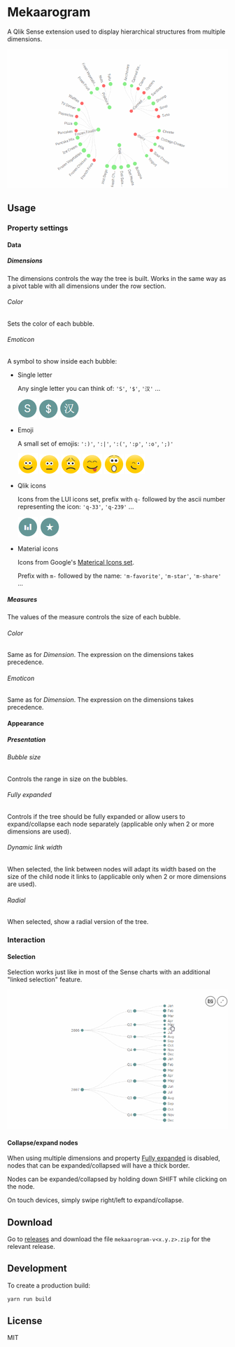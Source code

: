 # Mekaarogram

A Qlik Sense extension used to display hierarchical structures from multiple dimensions.

![Mekaarogram](docs/assets/mekaarogram.gif)

## Usage

### Property settings

#### Data

##### Dimensions

The dimensions controls the way the tree is built.
Works in the same way as a pivot table with all dimensions under the row section.

###### Color

Sets the color of each bubble.

###### Emoticon

A symbol to show inside each bubble:

- Single letter

  Any single letter you can think of: `'S'`, `'$'`, `'汉'` ...

  ![Letter S](docs/assets/letter.PNG) ![Letter $](docs/assets/letter_dollar.PNG) ![Letter 汉](docs/assets/letter_chinese.PNG)

- Emoji

  A small set of emojis: `':)'`, `':|'`, `':('`, `':p'`, `':o'`, `';)'`

  ![Smile](docs/assets/smile.PNG) ![Speechless](docs/assets/speechless.PNG) ![Sad](docs/assets/sad.PNG) ![Cheeky](docs/assets/cheeky.PNG) ![Surprised](docs/assets/surprised.PNG) ![Wink](docs/assets/wink.PNG)

- Qlik icons

  Icons from the LUI icons set, prefix with `q-` followed by the ascii number representing the icon: `'q-33'`, `'q-239'` ...

  ![Qlik-bar](docs/assets/q_33.PNG) ![Qlik-favorite](docs/assets/q_239.PNG)

- Material icons

  Icons from Google's [Materical Icons set](http://google.github.io/material-design-icons/#icon-font-for-the-web).

  Prefix with `m-` followed by the name: `'m-favorite'`, `'m-star'`, `'m-share'` ...

##### Measures

The values of the measure controls the size of each bubble.

###### Color

Same as for _Dimension_. The expression on the dimensions takes precedence.

###### Emoticon

Same as for _Dimension_. The expression on the dimensions takes precedence.

#### Appearance

##### Presentation

###### Bubble size

Controls the range in size on the bubbles.

###### Fully expanded

Controls if the tree should be fully expanded or allow users to expand/collapse each node separately (applicable only when 2 or more dimensions are used).

###### Dynamic link width
When selected, the link between nodes will adapt its width based on the size of the child node it links to (applicable only when 2 or more dimensions are used).

###### Radial

When selected, show a radial version of the tree.

### Interaction

#### Selection

Selection works just like in most of the Sense charts with an additional "linked selection" feature.

![Mekaarogram selection](docs/assets/mekaarogram_selection.gif)

#### Collapse/expand nodes
When using multiple dimensions and property [Fully expanded](#fully-expanded) is disabled, nodes that can be expanded/collapsed will have a thick border.

Nodes can be expanded/collapsed by holding down SHIFT while clicking on the node.

On touch devices, simply swipe right/left to expand/collapse.

## Download

Go to [releases](https://github.com/miralemd/mekaarogram/releases) and download the file `mekaarogram-v<x.y.z>.zip` for the relevant release.

## Development

To create a production build:

```js
yarn run build
```

## License

MIT
